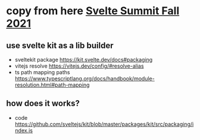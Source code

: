 # copy from here [Svelte Summit Fall 2021](https://www.youtube.com/watch?v=1Df-9EKvZr0&t=14160s)

## use svelte kit as a lib builder
- sveltekit package https://kit.svelte.dev/docs#packaging
- vitejs resolve https://vitejs.dev/config/#resolve-alias
- ts path mapping paths https://www.typescriptlang.org/docs/handbook/module-resolution.html#path-mapping

## how does it works?
- code https://github.com/sveltejs/kit/blob/master/packages/kit/src/packaging/index.js